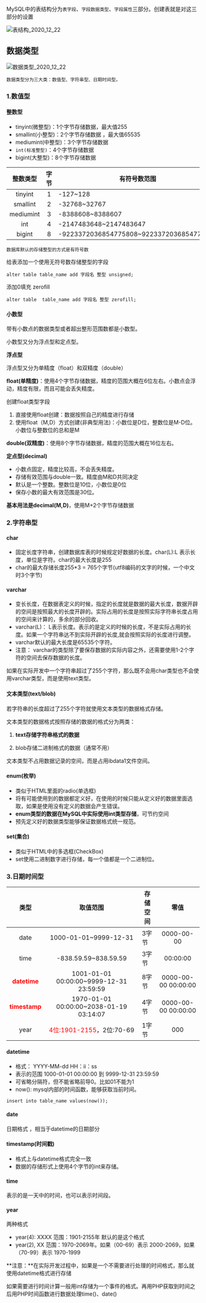 MySQL中的表结构分为`表字段`、`字段数据类型`、`字段属性`三部分。创建表就是对这三部分的设置

![表结构_2020_12_22](https://gitee.com/ghongxiang/picture/raw/master/编程/database/表结构_2020_12_22.png)

## 数据类型

![数据类型_2020_12_22](https://gitee.com/ghongxiang/picture/raw/master/编程/database/数据类型_2020_12_22.png)

`数据类型分为三大类：数值型、字符串型、日期时间型。`

### 1.数值型

#### 整数型

- tinyint(微整型)：1个字节存储数据，最大值255
- smallint(小整型)：2个字节存储数据 ，最大值65535
- mediumint(中整型)：3个字节存储数据
- `int(标准整型)`：4个字节存储数据
- bigint(大整型)：8个字节存储数据

|整数类型|字节|有符号数范围|无符号数范围|
| :---: | :---: | --- | :---: |
|tinyint|1|-127~128|0~255|
|smallint|2|-32768~32767|0~65535|
|mediumint|3|-8388608~8388607|0~1677215|
|int|4|-2147483648~2147483647|0~4294967295|
|bigint|8|-9223372036854775808~9223372036854775807|0~18446744073709551615|

`数据库默认的存储整型的方式是有符号数`

给表添加一个使用无符号数存储整型的字段
```
alter table table_name add 字段名 整型 unsigned; 
```

添加0填充 zerofill
```
alter table  table_name add 字段名 整型 zerofill;
```


#### 小数型

带有小数点的数据类型或者超出整形范围数都是小数型。

小数型又分为浮点型和定点型。

**浮点型**

浮点型又分为单精度（float）和双精度（double）

**float(单精度)**：使用4个字节存储数据，精度的范围大概在6位左右。小数点会浮动，精度有限，而且可能会丢失精度。

创建float类型字段

1. 直接使用float创建：数据按照自己的精度进行存储
2. 使用float（M,D）方式创建(非典型用法)：小数位是D位，整数位是M-D位。小数位与整数位的总和是M

**double(双精度)**：使用8个字节存储数据，精度的范围大概在16位左右。

**定点型(decimal)**
- 小数点固定，精度比较高，不会丢失精度。
- 存储有效范围与double一致。精度由M和D共同决定
- 默认是一个整数。整数位是10位，小数位是0位
- 保存小数的最大有效范围是30位。

**基本用法是decimal(M,D)**，使用M+2个字节存储数据


### 2.字符串型

#### char

- 固定长度字符串，创建数据库表的时候规定好数据的长度。char(L):L 表示长度，单位是字符。char的最大长度是255
- char的最大存储长度255*3 = 765个字节(utf8编码的文字的时候，一个中文时3个字节)

#### varchar

- 变长长度，在数据表定义的时候，指定的长度就是数据的最大长度，数据开辟的空间是按照最大的长度开辟的。实际占用的长度是按照实际字符串长度占用的空间来计算的，多余的部分回收。
- varchar(L)： L表示长度。表示的是定义的时候的长度，不是实际占用的长度。如果一个字符串达不到实际开辟的长度,就会按照实际的长度进行调整。
- varchar默认的最大长度是65535个字符。
- 注意： varchar的类型除了要保存数据的实际内容之外，还需要使用1-2个字符的空间去保存数据的长度。

如果在实际开发中一个字符串超过了255个字符，那么既不会用char类型也不会使用varchar类型，而是使用text类型。

#### 文本类型(text/blob)

若字符串的长度超过了255个字符就使用文本类型的数据格式存储。

文本类型的数据格式按照存储的数据的格式分为两类：

1. **text存储字符串格式的数据**

2. blob存储二进制格式的数据（通常不用）

文本类型不占用数据记录的空间，而是占用ibdata1文件空间。

#### enum(枚举)

- 类似于HTML里面的radio(单选框)
- 将有可能使用到的数据都定义好，在使用的时候只能从定义好的数据里面选取，如果是使用没有定义的数据会产生错误。
- **enum类型的数据在MySQL中实际使用int类型存储**，可节约空间
- 预先定义好的数据类型能够保证数据格式统一规范。


#### set(集合)

- 类似于HTML中的多选框(CheckBox)
- set使用二进制数字进行存储，每一个值都是一个二进制位。


### 3.日期时间型


|类型|取值范围| 存储空间 |零值|
| :---: | :---: | --- | :---: |
|date|1000-01-01~9999-12-31|3字节|0000-00-00|
|time|-838.59.59~838.59.59|3字节|00:00:00|
| <span style="color:red;">**datetime**</span> |1001-01-01 00:00:00~9999-12-31 23:59:59|8字节|0000-00-00 00:00:00|
| <span style="color:red;">**timestamp**</span> |1970-01-01 00:00:00~2038-01-19 03:14:07|4字节|0000-00-00 00:00:00|
|year| <span style="color:red;">4位:1901-2155</span>，2位:70-69|1字节  |000|


####  datetime

- 格式： YYYY-MM-dd HH：ii：ss
- 表示的范围 1000-01-01 00:00:00   到  9999-12-31 23:59:59
- 可省略分隔符，但不能省略前导0。比如01不能为1
- now(): mysql内部的时间函数，能够获取当前时间。

```
insert into table_name values(now());
```

#### date

日期格式 ，相当于datetime的日期部分

#### timestamp(时间戳)

- 格式上与datetime格式完全一致
- 数据的存储形式上使用4个字节的int来存储。

#### time

表示的是一天中的时间，也可以表示时间段。

#### year

两种格式

- year(4):  XXXX 范围：1901-2155年  默认的是这个格式
- year(2),  XX 范围：1970-2069年。如果（00-69）表示 2000-2069，如果（70-99）表示 1970-1999

**注意：**在实际开发过程中，如果是一个不需要进行处理的时间格式，那么就使用datetime格式进行存储

如果需要进行时间计算一般用int存储为一个事件的格式。再用PHP获取到时间之后用PHP时间函数进行数据处理time()、date()
